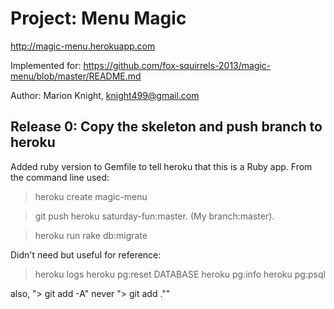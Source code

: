 # Project: Menu Magic

http://magic-menu.herokuapp.com

Implemented for:
https://github.com/fox-squirrels-2013/magic-menu/blob/master/README.md

Author: Marion Knight, knight499@gmail.com

## Release 0: Copy the skeleton and push branch to heroku

Added ruby version to Gemfile to tell heroku that this is a 
Ruby app. From the command line used: 

> heroku create magic-menu 

> git push heroku saturday-fun:master. (My branch:master).

> heroku run rake db:migrate 

Didn't need but useful for reference:
> heroku logs
> heroku pg:reset DATABASE
> heroku pg:info
> heroku pg:psql

also, "> git add -A" never "> git add .""

